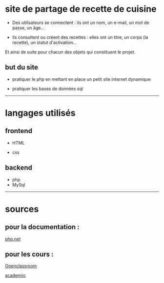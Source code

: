# site de partage de recette de cuisine

+ Des utilisateurs se connectent : ils ont un nom, un e-mail, un mot de passe, un âge...

+ Ils consultent ou créent des recettes : elles ont un titre, un corps (la recette), un      statut d'activation...

Et ainsi de suite pour chacun des objets qui constituent le projet.

## but du site

+ pratiquer le php en mettant en place un petit site internet dynamique

+ pratiquer les bases de données sql

---
# langages utilisés

## frontend

+ HTML

+ css

## backend

+ php 
+ MySql
---
# sources 


## pour la documentation :
[php.net](https://www.php.net/)

## pour les cours :

[Openclassroom](https://openclassrooms.com/fr/courses/918836-concevez-votre-site-web-avec-php-et-mysql/7390566-tirez-un-maximum-de-ce-cours)


[academiic](https://www.linkedin.com/learning/l-essentiel-de-php-8/bienvenue-dans-l-essentiel-de-php-8-1?dApp=54684504&focused=true&leis=AICC&resume=false&u=51253468)